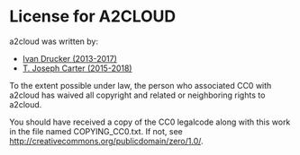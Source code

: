License for A2CLOUD
===================

a2cloud was written by:

 - [Ivan Drucker (2013-2017)][ivanx]
 - [T. Joseph Carter (2015-2018)][iKarith]

To the extent possible under law, the person who associated CC0 with
a2cloud has waived all copyright and related or neighboring rights
to a2cloud.

You should have received a copy of the CC0 legalcode along with this
work in the file named COPYING_CC0.txt.  If not, see
<http://creativecommons.org/publicdomain/zero/1.0/>.

[ivanx]: http://ivanx.com/
[iKarith]: https://blocksfree.com/
